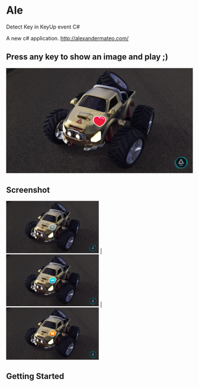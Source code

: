# Ale
Detect Key in KeyUp event C#

A new c# application. http://alexandermateo.com/

## Press any key to show an image and play ;)
![alt text](https://github.com/silexcorp/Ale/blob/master/Screenshots/Screenshot%20any%20letter.png)

## Screenshot
<img src="https://github.com/silexcorp/Ale/blob/master/Screenshots/Screenshot%20key%201.png" width="250"> | <img src="https://github.com/silexcorp/Ale/blob/master/Screenshots/Screenshot%20key%205.png" width="250"> | <img src="https://github.com/silexcorp/Ale/blob/master/Screenshots/Screenshot%20key%200.png" width="250"> 

## Getting Started
